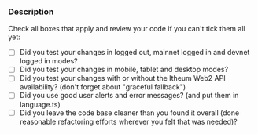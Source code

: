 ### Description

<!--- Describe your changes if needed -->

<!--- Leave testing instructions if needed -->

Check all boxes that apply and review your code if you can't tick them all yet:

- [ ] Did you test your changes in logged out, mainnet logged in and devnet logged in modes?
- [ ] Did you test your changes in mobile, tablet and desktop modes?
- [ ] Did you test your changes with or without the Itheum Web2 API availability? (don't forget about "graceful fallback")
- [ ] Did you use good user alerts and error messages? (and put them in language.ts)
- [ ] Did you leave the code base cleaner than you found it overall (done reasonable refactoring efforts wherever you felt that was needed)?
